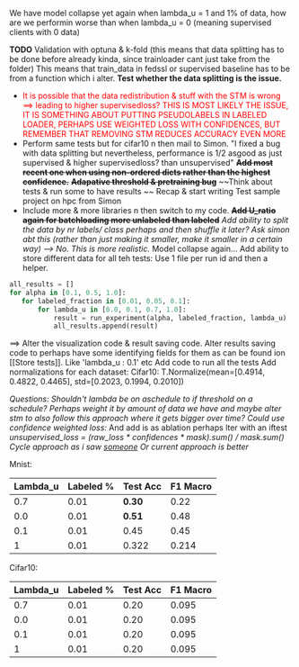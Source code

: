 We have model collapse yet again when lambda_u = 1 and 1% of data, how are we performin worse than when lambda_u = 0 (meaning supervised clients with 0 data)


**TODO**
Validation with optuna & k-fold (this means that data splitting has to be done before already kinda, since trainloader cant just take from the folder) This means that train_data in fedssl or supervised baseline has to be from a function which i alter.
**Test whether the data splitting is the issue.**
- <span style="color:rgb(255, 0, 0)">It is possible that the data redistribution & stuff with the STM is wrong ==> leading to higher supervisedloss? THIS IS MOST LIKELY THE ISSUE, IT IS SOMETHING ABOUT PUTTING PSEUDOLABELS IN LABELED LOADER, PERHAPS USE WEIGHTED LOSS WITH CONFIDENCES, BUT REMEMBER THAT REMOVING STM REDUCES ACCURACY EVEN MORE</span>
- Perform same tests but for cifar10 n then mail to Simon.
	"I fixed a bug with data splitting but nevertheless, performance is 1/2 asgood as just supervised & higher supervisedloss? than unsupervised"
~~**Add most recent one when using non-ordered dicts rather than the highest confidence.**~~
~~**Adapative threshold & pretraining bug**~~
~~Think about tests & run some to have results ~~
Recap & start writing
Test sample project on hpc from Simon 
- Include more & more libraries n then switch to my code.
~~**Add U_ratio again for batchloading more unlabeled than labeled**~~
*Add ability to split the data by nr labels/ class perhaps and then shuffle it later? Ask simon abt this (rather than just making it smaller, make it smaller in a certain way) --> No. This is more realistic.*
Model collapse again...
Add ability to store different data for all teh tests:
Use 1 file per run id and then a helper.
 ```python
all_results = []
for alpha in [0.1, 0.5, 1.0]:
    for labeled_fraction in [0.01, 0.05, 0.1]:
        for lambda_u in [0.0, 0.1, 0.7, 1.0]:
            result = run_experiment(alpha, labeled_fraction, lambda_u)
            all_results.append(result)

```
==> Alter the visualization code & result saving code.
Alter results saving code to perhaps have some identifying fields for them as can be found ion [[Store tests]]. Like 'lambda_u : 0.1' etc
Add code to run all the tests
Add normalizations for each dataset:
Cifar10: T.Normalize(mean=[0.4914, 0.4822, 0.4465], std=[0.2023, 0.1994, 0.2010])


*Questions:*
*Shouldn't lambda be on aschedule to if threshold on a schedule? Perhaps weight it by amount of data we have and maybe alter stm to also follow this approach where it gets bigger over time?*
*Could use confidence weighted loss:*
And add is as ablation perhaps lter with an iftest
*unsupervised_loss = (raw_loss * confidences * mask).sum() / mask.sum()*
*Cycle approach as i saw [someone](https://github.com/kekmodel/FixMatch-pytorch/blob/master/train.py#L454) Or current approach is better*


Mnist:

| Lambda_u | Labeled % | Test Acc | F1 Macro |
| -------- | --------- | -------- | -------- |
| 0.7      | 0.01      | **0.30** | 0.22     |
| 0.0      | 0.01      | **0.51** | 0.48     |
| 0.1      | 0.01      | 0.45     | 0.45     |
| 1        | 0.01      | 0.322    | 0.214    |

Cifar10:

| Lambda_u | Labeled % | Test Acc | F1 Macro |
| -------- | --------- | -------- | -------- |
| 0.7      | 0.01      | 0.20     | 0.095    |
| 0.0      | 0.01      | 0.20     | 0.095    |
| 0.1      | 0.01      | 0.20     | 0.095    |
| 1        | 0.01      | 0.20     | 0.095    |
